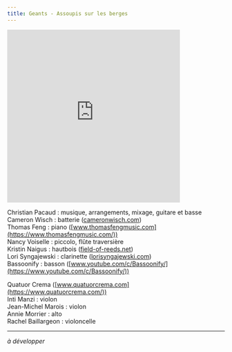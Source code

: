 ```yaml
---
title: Geants - Assoupis sur les berges
---
```


<iframe style="border: 0; width: 400px; height: 400px;" src="https://bandcamp.com/EmbeddedPlayer/track=2361358403/size=large/bgcol=ffffff/linkcol=333333/minimal=true/transparent=true/" seamless><a href="https://christianpacaud.bandcamp.com/track/g-ants-assoupis-sur-les-berges">Géants - Assoupis sur les berges by Christian Pacaud</a></iframe>

Christian Pacaud : musique, arrangements, mixage, guitare et basse  
Cameron Wisch : batterie ([cameronwisch.com](https://cameronwisch.com/))  
Thomas Feng : piano ([www.thomasfengmusic.com](https://www.thomasfengmusic.com/))  
Nancy Voiselle : piccolo, flûte traversière  
Kristin Naigus : hautbois ([field-of-reeds.net](http://field-of-reeds.net/))  
Lori Syngajewski : clarinette ([lorisyngajewski.com](https://lorisyngajewski.com/))  
Bassoonify : basson ([www.youtube.com/c/Bassoonify/](https://www.youtube.com/c/Bassoonify/))  
  
Quatuor Crema ([www.quatuorcrema.com](https://www.quatuorcrema.com/))  
Inti Manzi : violon  
Jean-Michel Marois : violon  
Annie Morrier : alto  
Rachel Baillargeon : violoncelle

<hr>

*à développer*